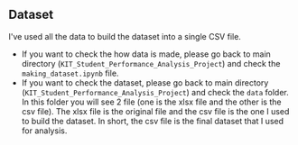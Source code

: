 ## Dataset

I've used all the data to build the dataset into a single CSV file.

- If you want to check the how data is made, please go back to main directory (`KIT_Student_Performance_Analysis_Project`) and check the `making_dataset.ipynb` file.
- If you want to check the dataset, please go back to main directory (`KIT_Student_Performance_Analysis_Project`) and check the `data` folder. In this folder you will see 2 file (one is the xlsx file and the other is the csv file). The xlsx file is the original file and the csv file is the one I used to build the dataset. In short, the csv file is the final dataset that I used for analysis.
